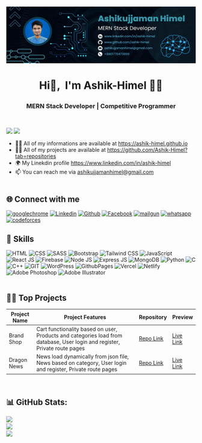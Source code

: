 ![Banner](banner.png)
# <p align="center">Hi👋, &nbsp;I'm Ashik-Himel 👨‍💻</p>  
### <p align="center">MERN Stack Developer | Competitive Programmer</p>
<br />

[![](https://visitcount.itsvg.in/api?id=Ashik-Himel&icon=7&color=1)](https://visitcount.itsvg.in)
![](https://github-profile-trophy.vercel.app/?username=Ashik-Himel&theme=dracula&no-frame=false&no-bg=true&margin-w=4)

- 🧛‍♂️ All of my informations are available at https://ashik-himel.github.io
- 👨‍💻 All of my projects are available at https://github.com/Ashik-Himel?tab=repositories
- 🌍 My Linekdin profile https://www.linkedin.com/in/ashik-himel
- 📫 You can reach me via ashikujjamanhimel@gmail.com
<br /><br />

## 🌐 Connect with me
<a href='https://ashik-himel.github.io' target="_blank"><img alt='googlechrome' src='https://img.shields.io/badge/Portfolio-100000?style=for-the-badge&logo=googlechrome&logoColor=dd5144&labelColor=FFFFFF&color=dd5144'/></a>
<a href='https://www.linkedin.com/ashik-himel' target="_blank"><img alt='Linkedin' src='https://img.shields.io/badge/Linkedin-100000?style=for-the-badge&logo=Linkedin&logoColor=0072b1&labelColor=FFFFFF&color=0072b1'/></a>
<a href='https://github.com/Ashik-Himel' target="_blank"><img alt='Github' src='https://img.shields.io/badge/Github-100000?style=for-the-badge&logo=Github&logoColor=000000&labelColor=FFFFFF&color=000000'/></a>
<a href='https://www.facebook.com/ashikujjaman.himel' target="_blank"><img alt='Facebook' src='https://img.shields.io/badge/Facebook-100000?style=for-the-badge&logo=Facebook&logoColor=4267B2&labelColor=FFFFFF&color=4267B2'/></a>
<a href='mailto:ashikujjamanhimel@gmail.com' target="_blank"><img alt='mailgun' src='https://img.shields.io/badge/Email-100000?style=for-the-badge&logo=mailgun&logoColor=F06B66&labelColor=FFFFFF&color=F06B66'/></a>
<a href='https://wa.me/+8801770473899' target="_blank"><img alt='whatsapp' src='https://img.shields.io/badge/WhatsApp-100000?style=for-the-badge&logo=whatsapp&logoColor=25D366&labelColor=FFFFFF&color=25D366'/></a>
<a href='https://codeforces.com/profile/Ashik-Himel' target="_blank"><img alt='codeforces' src='https://img.shields.io/badge/Codeforces-100000?style=for-the-badge&logo=codeforces&logoColor=B61F25&labelColor=FFFFFF&color=B61F25'/></a>
<br />

## 🚀 Skills
![HTML](https://img.shields.io/badge/HTML-%23E34F26.svg?style=flat&logo=html5&logoColor=white) ![CSS](https://img.shields.io/badge/CSS-%231572B6.svg?style=flat&logo=css3&logoColor=white) ![SASS](https://img.shields.io/badge/SASS-hotpink.svg?style=flat&logo=SASS&logoColor=white) ![Bootstrap](https://img.shields.io/badge/Bootstrap-%238511FA.svg?style=flat&logo=bootstrap&logoColor=white) ![Tailwind CSS](https://img.shields.io/badge/Tailwind_CSS-%2338B2AC.svg?style=flat&logo=tailwind-css&logoColor=white) ![JavaScript](https://img.shields.io/badge/JavaScript-%23323330.svg?style=flat&logo=javascript&logoColor=%23F7DF1E) ![React JS](https://img.shields.io/badge/React_JS-%2320232a.svg?style=flat&logo=react&logoColor=%2361DAFB) ![Firebase](https://img.shields.io/badge/Firebase-%23039BE5.svg?style=flat&logo=firebase) ![Node JS](https://img.shields.io/badge/Node_JS-6DA55F?style=flat&logo=node.js&logoColor=white) ![Express JS](https://img.shields.io/badge/Express_JS-%23404d59.svg?style=flat&logo=express&logoColor=%2361DAFB) ![MongoDB](https://img.shields.io/badge/MongoDB-%234ea94b.svg?style=flat&logo=mongodb&logoColor=white) ![Python](https://img.shields.io/badge/Python-3670A0?style=flat&logo=python&logoColor=ffdd54) ![C](https://img.shields.io/badge/C-%2300599C.svg?style=flat&logo=c&logoColor=white) ![C++](https://img.shields.io/badge/C++-%2300599C.svg?style=flat&logo=c%2B%2B&logoColor=white) ![GIT](https://img.shields.io/badge/Git-fc6d26?style=flat&logo=git&logoColor=white) ![WordPress](https://img.shields.io/badge/WordPress-%23117AC9.svg?style=flat&logo=WordPress&logoColor=white) ![GithubPages](https://img.shields.io/badge/Github_Pages-121013?style=flat&logo=github&logoColor=white) ![Vercel](https://img.shields.io/badge/Vercel-%23000000.svg?style=flat&logo=vercel&logoColor=white) ![Netlify](https://img.shields.io/badge/Netlify-%23000000.svg?style=flat&logo=netlify&logoColor=#00C7B7) ![Adobe Photoshop](https://img.shields.io/badge/Adobe_Photoshop-%2331A8FF.svg?style=flat&logo=adobe%20photoshop&logoColor=white) ![Adobe Illustrator](https://img.shields.io/badge/Adobe_Illustrator-%23FF9A00.svg?style=flat&logo=adobe%20illustrator&logoColor=white) 
<br /><br />

## 👨‍💻 Top Projects
| **Project Name** | **Project Features**                                                                                                            | **Repository**                                              | **Preview**                                         |
|------------------|---------------------------------------------------------------------------------------------------------------------------------|-------------------------------------------------------------|-----------------------------------------------------|
| Brand Shop       | Cart functionality based on user, Products and categories load from database, User login and register, Private route pages | [Repo Link](https://github.com/Ashik-Himel)                 | [Live Link](https://brand-shop-1.web.app/)          |
| Dragon News      | News load dynamically from json file, News based on category, User login and register, Private route pages                 | [Repo Link](https://github.com/Ashik-Himel/the-dragon-news) | [Live Link](https://react-dragon-news.netlify.app/) |
<br/>


## 📊 GitHub Stats:
![](https://github-readme-stats.vercel.app/api?username=Ashik-Himel&theme=dark&hide_border=false&include_all_commits=true&count_private=false)<br/>
![](https://github-readme-streak-stats.herokuapp.com/?user=Ashik-Himel&theme=dark&hide_border=false)<br/>
![](https://github-readme-stats.vercel.app/api/top-langs/?username=Ashik-Himel&theme=dark&hide_border=false&include_all_commits=true&count_private=false&layout=compact)